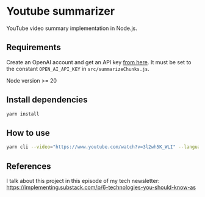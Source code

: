 # Youtube summarizer

YouTube video summary implementation in Node.js.

## Requirements

Create an OpenAI account and get an API key [from here](https://openai.com/blog/openai-api). It must be set to the constant `OPEN_AI_API_KEY` in `src/summarizeChunks.js`.

Node version >= 20

## Install dependencies

```sh
yarn install
```

## How to use

```sh
yarn cli --video="https://www.youtube.com/watch?v=3l2wh5K_WLI" --language en
```

## References
I talk about this project in this episode of my tech newsletter: https://implementing.substack.com/p/6-technologies-you-should-know-as
